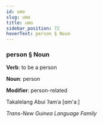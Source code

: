 ```yaml
---
id: umo
slug: umo
title: umo
sidebar_position: 72
hoverText: person § Noun
---
```


### person § Noun

**Verb**: to be a person

**Noun**: person

**Modifier**: person-related

Takalelang Abui  ʔamˈa [ɑm'aː]

*Trans-New Guinea Language Family*